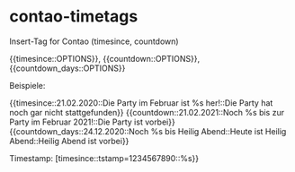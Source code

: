 contao-timetags
===============

Insert-Tag for Contao (timesince, countdown)

{{timesince::OPTIONS}}, {{countdown::OPTIONS}},{{countdown_days::OPTIONS}}

Beispiele:

{{timesince::21.02.2020::Die Party im Februar ist %s her!::Die Party hat noch gar nicht stattgefunden}}
{{countdown::21.02.2021::Noch %s bis zur Party im Februar 2021!::Die Party ist vorbei}}
{{countdown_days::24.12.2020::Noch %s bis Heilig Abend::Heute ist Heilig Abend::Heilig Abend ist vorbei}}

Timestamp: [timesince::tstamp=1234567890::%s}}
